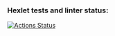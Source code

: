 ### Hexlet tests and linter status:
[![Actions Status](https://github.com/koshkarik/devops-for-programmers-project-76/workflows/hexlet-check/badge.svg)](https://github.com/koshkarik/devops-for-programmers-project-76/actions)